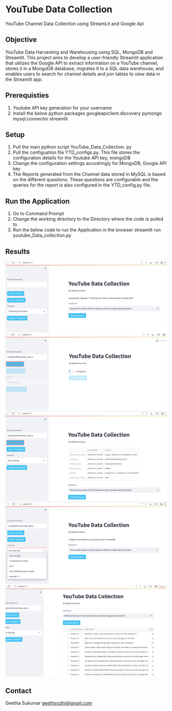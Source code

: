 # YouTube Data Collection
YouTube Channel Data Collection using StreamLit and Google Api

## Objective
YouTube Data Harvesting and Warehousing using SQL, MongoDB and Streamlit.
This project aims to develop a user-friendly Streamlit application that utilizes the Google API to extract information on a YouTube channel, stores it in a MongoDB database, migrates it to a SQL data warehouse, and enables users to search for channel details and join tables to view data in the Streamlit app.

## Prerequisties
1. Youtube API key generation for your username
2. Install the below python packages
  googleapiclient.discovery
  pymongo
  mysql.connector
  streamlit
  
## Setup
1. Pull the main python script YouTube_Data_Collection. py
2. Pull the configuation file YTD_configs.py. This file stores the configuration details for the Youtube API key, mongoDB
3. Change the configuration settings accodringly for MongoDB, Google API key
4. The Reports generated from the Channel data stored in MySQL is based on the different questions. These questions are configurable and the queries for the report is also configured in the YTD_config.py file.

## Run the Application
1. Go to Command Prompt
2. Change the working directory to the Directory where the code is pulled to 
3. Run the below code to run the Application in the browser
    streamlit run youtube_Data_collection.py

## Results
![Project output](YouTube_App.PNG)
![Data output](Search_YT.png)
![Data output](YT_Data.png)
![Data output](MongoDB-DW.png)
![Data output](Reports.png)

## Contact
Geetha Sukumar
geethsruthi@gmail.com
